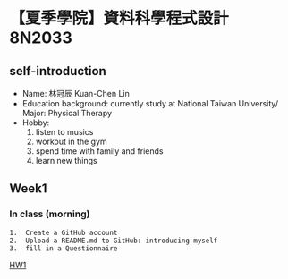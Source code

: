 ﻿# 【夏季學院】資料科學程式設計8N2033
## self-introduction
* Name: 林冠辰 Kuan-Chen Lin
* Education background: currently study at National Taiwan University/ Major: Physical Therapy
* Hobby: 
  1. listen to musics
  2. workout in the gym
  3. spend time with family and friends
  4. learn new things
## Week1
### In class (morning)
	1.  Create a GitHub account
	2.  Upload a README.md to GitHub: introducing myself
	3.  fill in a Questionnaire 

[HW1](file:///C:/Users/B06408042/Documents/GitHub/CSX_RProject_summer_2018/week1/HW1.html)